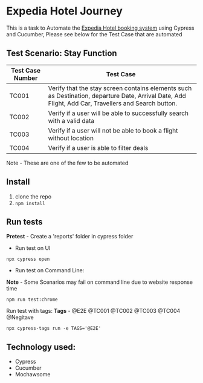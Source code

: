 # Expedia Hotel Journey
This is a task to Automate the [Expedia Hotel booking system](https://www.expedia.co.uk/Hotels) using Cypress and Cucumber, Please see below for the Test Case that are automated 

## **Test Scenario**: Stay Function

| Test Case Number | Test Case |
|--|--|
|TC001  | Verify that the stay screen contains elements such as Destination, departure Date, Arrival Date, Add Flight, Add Car, Travellers and Search button. |
|TC002|Verify if a user will be able to successfully search with a valid data|
|TC003  | Verify if a user will not be able to book a flight without location |
|TC004  |Verify if a user is able to filter deals  |

Note - These are one of the few to be automated
## Install

1.  clone the repo
2.  `npm install`

## Run tests
**Pretest** - Create a 'reports' folder in cypress folder

 - Run test on UI
```
npx cypress open
```


- Run test on Command Line:

**Note** - Some Scenarios may fail on command line due to website response time  
```
npm run test:chrome

```

Run test with tags:  **Tags**  - @E2E @TC001 @TC002 @TC003 @TC004 @Negitave

```
npx cypress-tags run -e TAGS='@E2E'
```


## Technology used:

 - Cypress
 - Cucumber
 - Mochawsome
